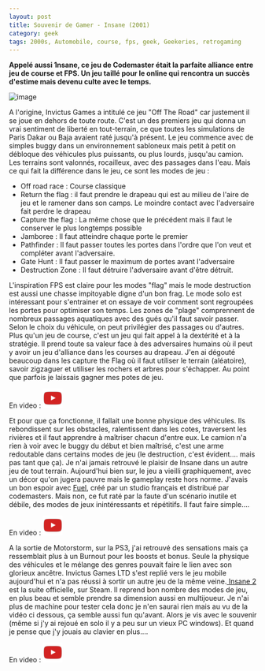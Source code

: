 ```yaml
---
layout: post
title: Souvenir de Gamer - Insane (2001)
category: geek
tags: 2000s, Automobile, course, fps, geek, Geekeries, retrogaming
---
```

**Appelé aussi 1nsane, ce jeu de Codemaster était la parfaite alliance entre jeu de course et FPS. Un jeu taillé pour le online qui rencontra un succès d'estime mais devenu culte avec le temps.**

![image](https://filedn.eu/llqi9IBxlYouGRXYG2xlROb/img/2015/insane.jpg)

A l'origine, Invictus Games a intitulé ce jeu "Off The Road" car justement il se joue en dehors de toute route. C'est un des premiers jeu qui donna un vrai sentiment de liberté en tout-terrain, ce que toutes les simulations de Paris Dakar ou Baja avaient raté jusqu'à présent. Le jeu commence avec de simples buggy dans un environnement sabloneux mais petit à petit on débloque des véhicules plus puissants, ou plus lourds, jusqu'au camion. Les terrains sont valonnés, rocailleux, avec des passages dans l'eau. Mais ce qui fait la différence dans le jeu, ce sont les modes de jeu :

* Off road race : Course classique
* Return the flag : il faut prendre le drapeau qui est au milieu de l'aire de jeu et le ramener dans son camps. Le moindre contact avec l'adversaire fait perdre le drapeau
* Capture the flag : La même chose que le précédent mais il faut le conserver le plus longtemps possible
* Jamboree : Il faut atteindre chaque porte le premier
* Pathfinder : Il faut passer toutes les portes dans l'ordre que l'on veut et compléter avant l'adversaire.
* Gate Hunt : Il faut passer le maximum de portes avant l'adversaire
* Destruction Zone : Il faut détruire l'adversaire avant d'être détruit.

L'inspiration FPS est claire pour les modes "flag" mais le mode destruction est aussi une chasse impitoyable digne d'un bon frag. Le mode solo est intéressant pour s'entrainer et on essaye de voir comment sont regroupées les portes pour optimiser son temps. Les zones de "plage" comprennent de nombreux passages aquatiques avec des gués qu'il faut savoir passer. Selon le choix du véhicule, on peut privilégier des passages ou d'autres. Plus qu'un jeu de course, c'est un jeu qui fait appel à la dextérité et à la stratégie. Il prend toute sa valeur face à des adversaires humains où il peut y avoir un jeu d'alliance dans les courses au drapeau. J'en ai dégouté beaucoup dans les capture the Flag où il faut utiliser le terrain (aléatoire), savoir zigzaguer et utiliser les rochers et arbres pour s'échapper. Au point que parfois je laissais gagner mes potes de jeu.

En video : [![video](/images/youtube.png)](https://www.youtube.com/watch?v=UV3AxgPdBEk)

Et pour que ça fonctionne, il fallait une bonne physique des véhicules. Ils rebondissent sur les obstacles, ralentissent dans les cotes, traversent les rivières et il faut apprendre à maîtriser chacun d'entre eux. Le camion n'a rien à voir avec le buggy du début et bien maîtrisé, c'est une arme redoutable dans certains modes de jeu (le destruction, c'est évident.... mais pas tant que ça). Je n'ai jamais retrouvé le plaisir de Insane dans un autre jeu de tout terrain. Aujourd'hui bien sur, le jeu a vieilli graphiquement, avec un décor qu'on jugera pauvre mais le gameplay reste hors norme. J'avais un bon espoir avec <a href="https://fr.wikipedia.org/wiki/Fuel_(jeu_vid%C3%A9o)">Fuel</a>, créé par un studio français et distribué par codemasters. Mais non, ce fut raté par la faute d'un scénario inutile et débile, des modes de jeux inintéressants et répétitifs. Il faut faire simple....

En video : [![video](/images/youtube.png)](https://www.youtube.com/watch?v=WaEtAPczlyk)

A la sortie de Motorstorm, sur la PS3, j'ai retrouvé des sensations mais ça ressemblait plus à un Burnout pour les boosts et bonus. Seule la physique des véhicules et le mélange des genres pouvait faire le lien avec son glorieux ancêtre. Invictus Games LTD s'est replié vers le jeu mobile aujourd'hui et n'a pas réussi à sortir un autre jeu de la même veine.<a href="http://store.steampowered.com/app/35320/Insane_2/"> Insane 2</a> est la suite officielle, sur Steam. Il reprend bon nombre des modes de jeu, en plus beau et semble prendre sa dimension aussi en multijoueur. Je n'ai plus de machine pour tester cela donc je n'en saurai rien mais au vu de la vidéo ci dessous, ça semble aussi fun qu'avant. Alors je vis avec le souvenir (même si j'y ai rejoué en solo il y a peu sur un vieux PC windows). Et quand je pense que j'y jouais au clavier en plus....

En video : [![video](/images/youtube.png)](https://www.youtube.com/watch?v=ktGEuRtdALA)
